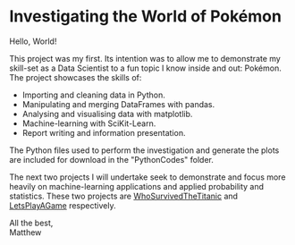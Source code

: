 # Investigating the World of Pokémon    

Hello, World!

This project was my first. Its intention was to allow me to demonstrate my skill-set as a Data Scientist to a fun topic I know inside and out: Pokémon. The project showcases the skills of:    
    
*  Importing and cleaning data in Python.
*  Manipulating and merging DataFrames with pandas.
*  Analysing and visualising data with matplotlib.
*  Machine-learning with SciKit-Learn.    
*  Report writing and information presentation.    

The Python files used to perform the investigation and generate the plots are included for download in the "PythonCodes" folder.    

The next two projects I will undertake seek to demonstrate and focus more heavily on machine-learning applications and applied probability and statistics. These two projects are [WhoSurvivedTheTitanic](https://github.com/MatthewWilliamNoble/CodingPortfolio/tree/master/WhoSurvivedTheTitanic) and [LetsPlayAGame](https://github.com/MatthewWilliamNoble/CodingPortfolio/tree/master/LetsPlayAGame) respectively.

All the best,     
Matthew
